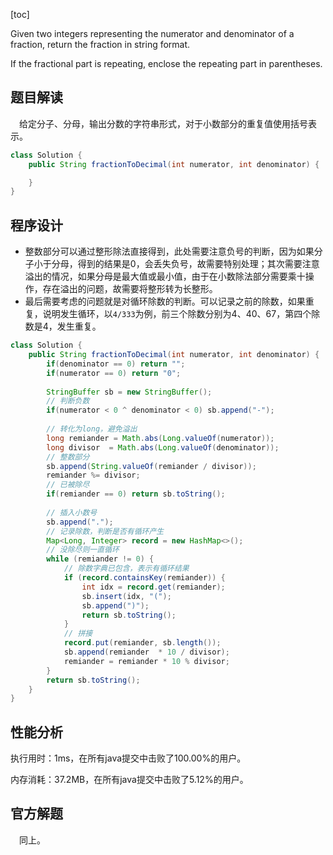 [toc]

Given two integers representing the numerator and denominator of a fraction, return the fraction in string format.

If the fractional part is repeating, enclose the repeating part in parentheses.



## 题目解读

&emsp;给定分子、分母，输出分数的字符串形式，对于小数部分的重复值使用括号表示。

```java
class Solution {
    public String fractionToDecimal(int numerator, int denominator) {

    }
}
```

## 程序设计

* 整数部分可以通过整形除法直接得到，此处需要注意负号的判断，因为如果分子小于分母，得到的结果是$0$，会丢失负号，故需要特别处理；其次需要注意溢出的情况，如果分母是最大值或最小值，由于在小数除法部分需要乘十操作，存在溢出的问题，故需要将整形转为长整形。
* 最后需要考虑的问题就是对循环除数的判断。可以记录之前的除数，如果重复，说明发生循环，以`4/333`为例，前三个除数分别为$4$、$40$、$67$，第四个除数是$4$，发生重复。

```java
class Solution {
    public String fractionToDecimal(int numerator, int denominator) {
        if(denominator == 0) return "";
        if(numerator == 0) return "0";
        
        StringBuffer sb = new StringBuffer();
        // 判断负数
        if(numerator < 0 ^ denominator < 0) sb.append("-"); 
        
        // 转化为long，避免溢出
        long remiander = Math.abs(Long.valueOf(numerator));
        long divisor  = Math.abs(Long.valueOf(denominator));
        // 整数部分
        sb.append(String.valueOf(remiander / divisor));
        remiander %= divisor;
        // 已被除尽
        if(remiander == 0) return sb.toString();
        
        // 插入小数号
        sb.append(".");
        // 记录除数，判断是否有循环产生
        Map<Long, Integer> record = new HashMap<>();
        // 没除尽则一直循环
        while (remiander != 0) {
            // 除数字典已包含，表示有循环结果
            if (record.containsKey(remiander)) {
                int idx = record.get(remiander);
                sb.insert(idx, "(");
                sb.append(")");
                return sb.toString();
            }
            // 拼接
            record.put(remiander, sb.length());
            sb.append(remiander  * 10 / divisor);
            remiander = remiander * 10 % divisor;
        }
        return sb.toString();
    }
}
```

## 性能分析

执行用时：1ms，在所有java提交中击败了100.00%的用户。

内存消耗：37.2MB，在所有java提交中击败了5.12%的用户。

## 官方解题

&emsp;同上。